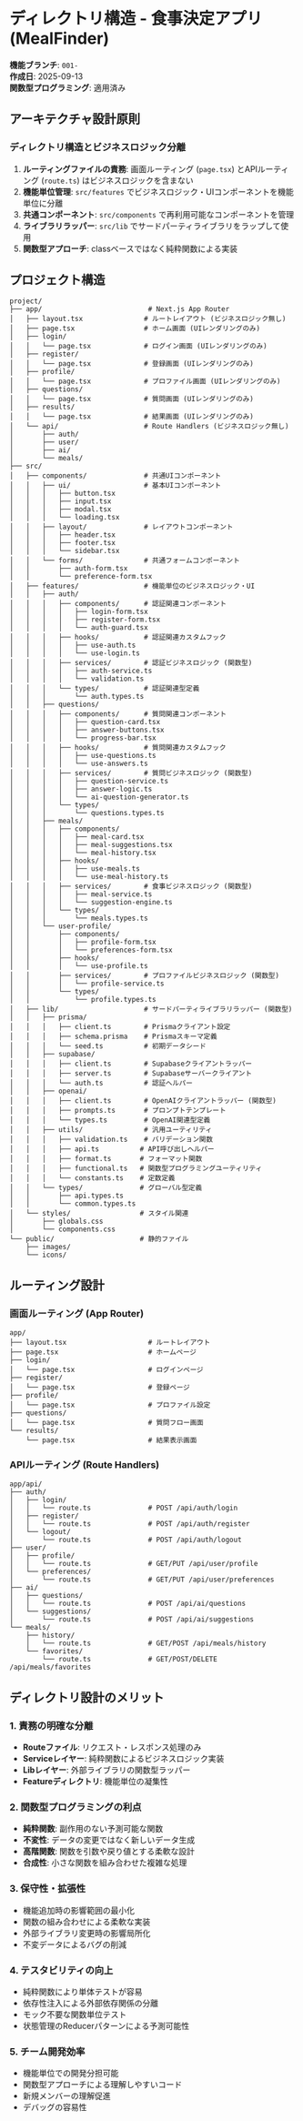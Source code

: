 # ディレクトリ構造 - 食事決定アプリ (MealFinder)

**機能ブランチ**: `001-`  
**作成日**: 2025-09-13  
**関数型プログラミング**: 適用済み

## アーキテクチャ設計原則

### ディレクトリ構造とビジネスロジック分離

1. **ルーティングファイルの責務**: 画面ルーティング (`page.tsx`) とAPIルーティング (`route.ts`) はビジネスロジックを含まない
2. **機能単位管理**: `src/features` でビジネスロジック・UIコンポーネントを機能単位に分離
3. **共通コンポーネント**: `src/components` で再利用可能なコンポーネントを管理
4. **ライブラリラッパー**: `src/lib` でサードパーティライブラリをラップして使用
5. **関数型アプローチ**: classベースではなく純粋関数による実装

## プロジェクト構造

```
project/
├── app/                          # Next.js App Router
│   ├── layout.tsx               # ルートレイアウト (ビジネスロジック無し)
│   ├── page.tsx                 # ホーム画面 (UIレンダリングのみ)
│   ├── login/
│   │   └── page.tsx             # ログイン画面 (UIレンダリングのみ)
│   ├── register/
│   │   └── page.tsx             # 登録画面 (UIレンダリングのみ)
│   ├── profile/
│   │   └── page.tsx             # プロファイル画面 (UIレンダリングのみ)
│   ├── questions/
│   │   └── page.tsx             # 質問画面 (UIレンダリングのみ)
│   ├── results/
│   │   └── page.tsx             # 結果画面 (UIレンダリングのみ)
│   └── api/                     # Route Handlers (ビジネスロジック無し)
│       ├── auth/
│       ├── user/
│       ├── ai/
│       └── meals/
├── src/
│   ├── components/              # 共通UIコンポーネント
│   │   ├── ui/                  # 基本UIコンポーネント
│   │   │   ├── button.tsx
│   │   │   ├── input.tsx
│   │   │   ├── modal.tsx
│   │   │   └── loading.tsx
│   │   ├── layout/              # レイアウトコンポーネント
│   │   │   ├── header.tsx
│   │   │   ├── footer.tsx
│   │   │   └── sidebar.tsx
│   │   └── forms/               # 共通フォームコンポーネント
│   │       ├── auth-form.tsx
│   │       └── preference-form.tsx
│   ├── features/                # 機能単位のビジネスロジック・UI
│   │   ├── auth/
│   │   │   ├── components/      # 認証関連コンポーネント
│   │   │   │   ├── login-form.tsx
│   │   │   │   ├── register-form.tsx
│   │   │   │   └── auth-guard.tsx
│   │   │   ├── hooks/           # 認証関連カスタムフック
│   │   │   │   ├── use-auth.ts
│   │   │   │   └── use-login.ts
│   │   │   ├── services/        # 認証ビジネスロジック (関数型)
│   │   │   │   ├── auth-service.ts
│   │   │   │   └── validation.ts
│   │   │   └── types/           # 認証関連型定義
│   │   │       └── auth.types.ts
│   │   ├── questions/
│   │   │   ├── components/      # 質問関連コンポーネント
│   │   │   │   ├── question-card.tsx
│   │   │   │   ├── answer-buttons.tsx
│   │   │   │   └── progress-bar.tsx
│   │   │   ├── hooks/           # 質問関連カスタムフック
│   │   │   │   ├── use-questions.ts
│   │   │   │   └── use-answers.ts
│   │   │   ├── services/        # 質問ビジネスロジック (関数型)
│   │   │   │   ├── question-service.ts
│   │   │   │   ├── answer-logic.ts
│   │   │   │   └── ai-question-generator.ts
│   │   │   └── types/
│   │   │       └── questions.types.ts
│   │   ├── meals/
│   │   │   ├── components/
│   │   │   │   ├── meal-card.tsx
│   │   │   │   ├── meal-suggestions.tsx
│   │   │   │   └── meal-history.tsx
│   │   │   ├── hooks/
│   │   │   │   ├── use-meals.ts
│   │   │   │   └── use-meal-history.ts
│   │   │   ├── services/        # 食事ビジネスロジック (関数型)
│   │   │   │   ├── meal-service.ts
│   │   │   │   └── suggestion-engine.ts
│   │   │   └── types/
│   │   │       └── meals.types.ts
│   │   └── user-profile/
│   │       ├── components/
│   │       │   ├── profile-form.tsx
│   │       │   └── preferences-form.tsx
│   │       ├── hooks/
│   │       │   └── use-profile.ts
│   │       ├── services/        # プロファイルビジネスロジック (関数型)
│   │       │   └── profile-service.ts
│   │       └── types/
│   │           └── profile.types.ts
│   ├── lib/                     # サードパーティライブラリラッパー (関数型)
│   │   ├── prisma/
│   │   │   ├── client.ts        # Prismaクライアント設定
│   │   │   ├── schema.prisma    # Prismaスキーマ定義
│   │   │   └── seed.ts          # 初期データシード
│   │   ├── supabase/
│   │   │   ├── client.ts        # Supabaseクライアントラッパー
│   │   │   ├── server.ts        # Supabaseサーバークライアント
│   │   │   └── auth.ts          # 認証ヘルパー
│   │   ├── openai/
│   │   │   ├── client.ts        # OpenAIクライアントラッパー (関数型)
│   │   │   ├── prompts.ts       # プロンプトテンプレート
│   │   │   └── types.ts         # OpenAI関連型定義
│   │   ├── utils/               # 汎用ユーティリティ
│   │   │   ├── validation.ts    # バリデーション関数
│   │   │   ├── api.ts          # API呼び出しヘルパー
│   │   │   ├── format.ts       # フォーマット関数
│   │   │   ├── functional.ts   # 関数型プログラミングユーティリティ
│   │   │   └── constants.ts    # 定数定義
│   │   └── types/              # グローバル型定義
│   │       ├── api.types.ts
│   │       └── common.types.ts
│   └── styles/                 # スタイル関連
│       ├── globals.css
│       └── components.css
└── public/                     # 静的ファイル
    ├── images/
    └── icons/
```

## ルーティング設計

### 画面ルーティング (App Router)

```
app/
├── layout.tsx                    # ルートレイアウト
├── page.tsx                      # ホームページ
├── login/
│   └── page.tsx                  # ログインページ
├── register/
│   └── page.tsx                  # 登録ページ
├── profile/
│   └── page.tsx                  # プロファイル設定
├── questions/
│   └── page.tsx                  # 質問フロー画面
└── results/
    └── page.tsx                  # 結果表示画面
```

### APIルーティング (Route Handlers)

```
app/api/
├── auth/
│   ├── login/
│   │   └── route.ts              # POST /api/auth/login
│   ├── register/
│   │   └── route.ts              # POST /api/auth/register
│   └── logout/
│       └── route.ts              # POST /api/auth/logout
├── user/
│   ├── profile/
│   │   └── route.ts              # GET/PUT /api/user/profile
│   └── preferences/
│       └── route.ts              # GET/PUT /api/user/preferences
├── ai/
│   ├── questions/
│   │   └── route.ts              # POST /api/ai/questions
│   └── suggestions/
│       └── route.ts              # POST /api/ai/suggestions
└── meals/
    ├── history/
    │   └── route.ts              # GET/POST /api/meals/history
    └── favorites/
        └── route.ts              # GET/POST/DELETE /api/meals/favorites
```

## ディレクトリ設計のメリット

### 1. 責務の明確な分離
- **Routeファイル**: リクエスト・レスポンス処理のみ
- **Serviceレイヤー**: 純粋関数によるビジネスロジック実装
- **Libレイヤー**: 外部ライブラリの関数型ラッパー
- **Featureディレクトリ**: 機能単位の凝集性

### 2. 関数型プログラミングの利点
- **純粋関数**: 副作用のない予測可能な関数
- **不変性**: データの変更ではなく新しいデータ生成
- **高階関数**: 関数を引数や戻り値とする柔軟な設計
- **合成性**: 小さな関数を組み合わせた複雑な処理

### 3. 保守性・拡張性
- 機能追加時の影響範囲の最小化
- 関数の組み合わせによる柔軟な実装
- 外部ライブラリ変更時の影響局所化
- 不変データによるバグの削減

### 4. テスタビリティの向上
- 純粋関数により単体テストが容易
- 依存性注入による外部依存関係の分離
- モック不要な関数単位テスト
- 状態管理のReducerパターンによる予測可能性

### 5. チーム開発効率
- 機能単位での開発分担可能
- 関数型アプローチによる理解しやすいコード
- 新規メンバーの理解促進
- デバッグの容易性